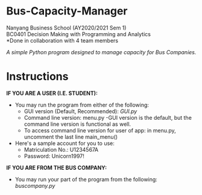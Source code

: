 # Bus-Capacity-Manager
Nanyang Business School (AY2020/2021 Sem 1)  
BC0401 Decision Making with Programming and Analytics  
*Done in collaboration with 4 team members

*A simple Python program designed to manage capacity for Bus Companies.*
# Instructions
**IF YOU ARE A USER (I.E. STUDENT):**
- You may run the program from either of the following:
	- GUI version (Default, Recommended): *GUI.py*
	- Command line version: menu.py
-GUI version is the default, but the command line version is functional as well.
	- To access command line version for user of app: in menu.py, uncomment the last line main_menu()
- Here's a sample account for you to use:
	- Matriculation No.: U1234567A
	- Password: Unicorn1997!

**IF YOU ARE FROM THE BUS COMPANY:**
- You may run your part of the program from the following: *buscompany.py*

